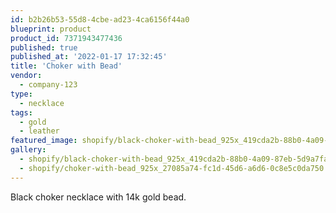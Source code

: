 ```yaml
---
id: b2b26b53-55d8-4cbe-ad23-4ca6156f44a0
blueprint: product
product_id: 7371943477436
published: true
published_at: '2022-01-17 17:32:45'
title: 'Choker with Bead'
vendor:
  - company-123
type:
  - necklace
tags:
  - gold
  - leather
featured_image: shopify/black-choker-with-bead_925x_419cda2b-88b0-4a09-87eb-5d9a7fac5489.jpg
gallery:
  - shopify/black-choker-with-bead_925x_419cda2b-88b0-4a09-87eb-5d9a7fac5489.jpg
  - shopify/choker-with-bead_925x_27085a74-fc1d-45d6-a6d6-0c8e5c0da750.jpg
---
```

<p>Black choker necklace with 14k gold bead.</p>